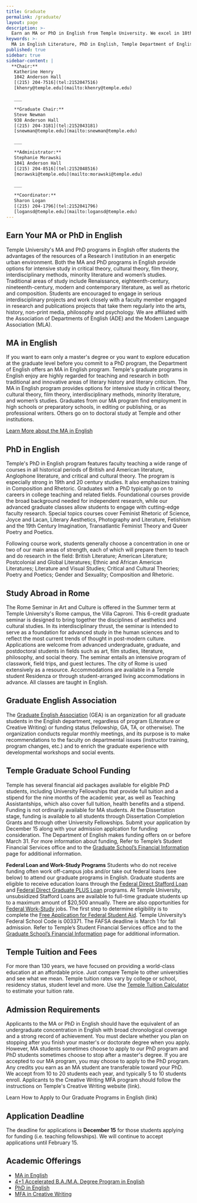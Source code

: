 ```yaml
---
title: Graduate
permalink: /graduate/
layout: page
description: >-
  Earn an MA or PhD in English from Temple University. We excel in 18th and 19th century literature as well as contemporary literature.
keywords: >-
  MA in English Literature, PhD in English, Temple Department of English
published: true
sidebar: true
sidebar-content: |
  **Chair:**  
   Katherine Henry  
   1042 Anderson Hall  
   [(215) 204-7516](tel:2152047516)  
   [khenry@temple.edu](mailto:khenry@temple.edu)  

   ___

   **Graduate Chair:**  
   Steve Newman  
   938 Anderson Hall  
   [(215) 204-3181](tel:2152043181)  
   [snewman@temple.edu](mailto:snewman@temple.edu)  

   ___

   **Administrator:**  
   Stephanie Morawski  
   1041 Anderson Hall   
   [(215) 204-8516](tel:2152048516)  
   [morawski@temple.edu](mailto:morawski@temple.edu)  

   ___

   **Coordinator:**  
   Sharon Logan      
   [(215) 204-1796](tel:2152041796)   
   [logansd@temple.edu](mailto:logansd@temple.edu)
---
```

## Earn Your MA or PhD in English
Temple University's MA and PhD programs in English offer students the advantages of the resources of a Research I institution in an energetic urban environment. Both the MA and PhD programs in English provide options for intensive study in critical theory, cultural theory, film theory, interdisciplinary methods, minority literature and women’s studies. Traditional areas of study include Renaissance, eighteenth-century, nineteenth-century, modern and contemporary literature, as well as rhetoric and composition. Students are encouraged to engage in serious interdisciplinary projects and work closely with a faculty member engaged in research and publications projects that take them regularly into the arts, history, non-print media, philosophy and psychology. We are affiliated with the Association of Departments of English (ADE) and the Modern Language Association (MLA).

## MA in English
If you want to earn only a master's degree or you want to explore education at the graduate level before you commit to a PhD program, the Department of English offers an MA in English program. Temple's graduate programs in English enjoy are highly regarded for teaching and research in both traditional and innovative areas of literary history and literary criticism. The MA in English program provides options for intensive study in critical theory, cultural theory, film theory, interdisciplinary methods, minority literature, and women’s studies. Graduates from our MA program find employment in high schools or preparatory schools, in editing or publishing, or as professional writers. Others go on to doctoral study at Temple and other institutions. 

[Learn More about the MA in English](http://bulletin.temple.edu/graduate/scd/cla/english-ma/)

## PhD in English
Temple's PhD in English program features faculty teaching a wide range of courses in all historical periods of British and American literature, Anglophone literature, and critical and cultural theory. The program is especially strong in 19th and 20 century studies.  It also emphasizes training in Composition and Rhetoric. Graduates with a PhD typically go on to careers in college teaching and related fields. Foundational courses provide the broad background needed for independent research, while our advanced graduate classes allow students to engage with cutting-edge faculty research. Special topics courses cover Feminist Rhetoric of Science, Joyce and Lacan, Literary Aesthetics, Photography and Literature, Fetishism and the 19th Century Imagination, Transatlantic Feminist Theory and Queer Poetry and Poetics.  

Following course work, students generally choose a concentration in one or two of our main areas of strength, each of which will prepare them to teach and do research in the field:   British Literature; American Literature; Postcolonial and Global Literatures; Ethnic and African American Literatures; Literature and Visual Studies; Critical and Cultural Theories; Poetry and Poetics;  Gender and Sexuality; Composition and Rhetoric.

## Study Abroad in Rome
The Rome Seminar in Art and Culture is offered in the Summer term at Temple University's Rome campus, the Villa Caproni. This 6-credit graduate seminar is designed to bring together the disciplines of aesthetics and cultural studies. In its interdisciplinary thrust, the seminar is intended to serve as a foundation for advanced study in the human sciences and to reflect the most current trends of thought in post-modern culture. Applications are welcome from advanced undergraduate, graduate, and postdoctoral students in fields such as art, film studies, literature, philosophy, and social theory. The seminar entails an intensive program of classwork, field trips, and guest lectures. The city of Rome is used extensively as a resource. Accommodations are available in a Temple student Residenza or through student-arranged living accommodations in advance. All classes are taught in English.

## Graduate English Association
The [Graduate English Association](http://www.cla.temple.edu/english/graduate/graduate-english-association/) (GEA) is an organization for all graduate students in the English department, regardless of program (Literature or Creative Writing) or funding status (fellowship, GA, TA, or otherwise). The organization conducts regular monthly meetings, and its purpose is to make recommendations to the faculty on departmental issues (instructor training, program changes, etc.) and to enrich the graduate experience with developmental workshops and social events.

## Temple Graduate School Funding
Temple has several financial aid packages available for eligible PhD students, including University Fellowships that provide full tuition and a stipend for the nine months of the academic year, as well as Teaching Assistantships, which also cover full tuition, health benefits and a stipend. Funding is not ordinarily available for MA students. At the Dissertation stage, funding is available to all students through Dissertation Completion Grants and through other University Fellowships. Submit your application by December 15 along with your admission applcation for funding consideration. The Department of English makes funding offers on or before March 31. For more information about funding, Refer to Temple’s Student Financial Services office and to the [Graduate School’s Financial Information](https://sfs.temple.edu/financial-aid-types) page for additional information. 

**Federal Loan and Work-Study Programs** Students who do not receive funding often work off-campus jobs and/or take out federal loans (see below) to attend our graduate programs in English. Graduate students are eligible to receive education loans through the [Federal Direct Stafford Loan](https://studentaid.ed.gov/sa/types/loans/subsidized-unsubsidized) and [Federal Direct Graduate PLUS Loan](https://studentaid.ed.gov/sa/types/loans/plus) programs. At Temple University, unsubsidized Stafford Loans are available to full-time graduate students up to a maximum amount of $20,500 annually. There are also opportunities for [Federal Work-Study](https://www.fafsa.ed.gov/) jobs. The first step to determine eligibility is to complete the [Free Application for Federal Student Aid](https://www.fafsa.ed.gov/). Temple University’s Federal School Code is 003371. The FAFSA deadline is March 1 for fall admission. Refer to Temple’s Student Financial Services office and to the [Graduate School’s Financial Information](https://sfs.temple.edu/financial-aid-types) page for additional information. 

## Temple Tuition and Fees
For more than 130 years, we have focused on providing a world-class education at an affordable price. Just compare Temple to other universities and see what we mean. Temple tuition rates vary by college or school, residency status, student level and more. Use the [Temple Tuition Calculator](https://bursar.temple.edu/tuition-and-fees/tuition-rates) to estimate your tuition rate.

## Admission Requirements
Applicants to the MA or PhD in English should have the equivalent of an undergraduate concentration in English with broad chronological coverage and a strong record of achievement. You must declare whether you plan on stopping after you finish your master's or doctorate degree when you apply. However, MA students sometimes choose to apply to our PhD program and PhD students sometimes choose to stop after a master's degree. If you are accepted to our MA program, you may choose to apply to the PhD program. Any credits you earn as an MA student are transferable toward your PhD. We accept from 10 to 20 students each year, and typically 5 to 10 students enroll. Applicants to the Creative Writing MFA program should follow the instructions on Temple's Creative Writing website (link). 

Learn How to Apply to Our Graduate Programs in English (link) 

## Application Deadline
The deadline for applications is **December 15** for those students applying for funding (i.e. teaching fellowships). We will continue to accept applications until February 15.

## Academic Offerings
- [MA in English](http://bulletin.temple.edu/graduate/scd/cla/english-ma/)
- [4+1 Accelerated B.A./M.A. Degree Program in English](/english/four-plus-one/)
- [PhD in English](http://bulletin.temple.edu/graduate/scd/cla/english-phd/)
- [MFA in Creative Writing](link)
